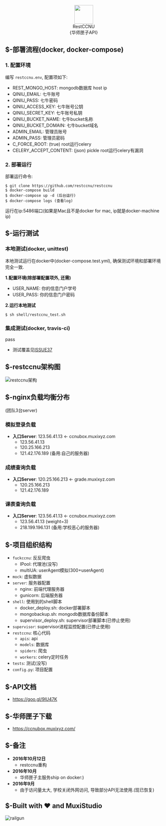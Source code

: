 <p align="center">
  <img src="https://avatars1.githubusercontent.com/u/22377500?v=3&s=200" width="60" /><br>RestCCNU<br>{华师匣子API}</br>
</p>

## $-部署流程(docker, docker-compose)
### 1. 配置环境
编写 ```restccnu.env```, 配置项如下: <br/>

+ REST_MONGO_HOST: mongodb数据库 host ip
+ QINIU_EMAIL: 七牛账号
+ QINIU_PASS: 七牛密码
+ QINIU_ACCESS_KEY: 七牛账号公钥
+ QINIU_SECRET_KEY: 七牛账号私钥
+ QINIU_BUCKET_NAME: 七牛bucket名称
+ QINIU_BUCKET_DOMAIN: 七牛bucket域名
+ ADMIN_EMAIL: 管理员账号
+ ADMIN_PASS: 管理员密码
+ C_FORCE_ROOT: (true) root运行celery
+ CELERY_ACCEPT_CONTENT: (json) pickle root运行celery有漏洞

### 2. 部署运行
部署运行命令:

    $ git clone https://github.com/restccnu/restccnu
    $ docker-compose build
    $ docker-compose up -d (后台运行)
    $ docker-compose logs (查看log)

运行在ip:5486端口(如果是Mac且不是docker for mac, ip就是docker-machine ip)

## $-运行测试
### 本地测试(docker, unittest)
本地测试运行在docker中(docker-compose.test.yml), 确保测试环境和部署环境完全一致. <br/>

**1.配置环境(除部署配置项外, 还需)** <br/>

+ USER_NAME: 你的信息门户学号
+ USER_PASS: 你的信息门户密码

**2.运行本地测试**

    $ sh shell/restccnu_test.sh

### 集成测试(docker, travis-ci)
pass
<br/>

+ 测试覆盖见[ISSUE37](https://github.com/restccnu/restccnu/issues/37)

## $-restccnu架构图
![restccnu架构](https://cloud.githubusercontent.com/assets/10671733/19296662/fcbfccb6-906f-11e6-8c03-adbe5e3e5ba9.png)

## $-nginx负载均衡分布
(团队3台server)

### 模拟登录负载

+ **入口Server**: 123.56.41.13 <- ccnubox.muxixyz.com
    - 123.56.41.13
    - 120.25.166.213
    - 121.42.176.189 (备用:自己的服务器)

### 成绩查询负载

+ **入口Server**: 120.25.166.213 <- grade.muxixyz.com
    - 120.25.166.213
    - 121.42.176.189

### 课表查询负载

+ **入口Server**: 123.56.41.13 <- ccnubox.muxixyz.com
    - 123.56.41.13 (weight=3)
    - 218.199.196.131 (备用:学校恶心的服务器)

## $-项目组织结构

- ```fuckccnu```: 反反爬虫
    - IPool: 代理池(没写)
    - multiUA: userAgent模拟(300+userAgent)
- ```mock```: 虚拟数据
- ```server```: 服务器配置
    - nginx: 前端代理服务器
    - gunicorn: 后端服务器
- ```shell```: 使用到的shell脚本
    - docker_deploy.sh: docker部署脚本
    - mongobackup.sh: mongodb数据库备份脚本
    - supervisor_deploy.sh: supervisor部署脚本(已停止使用)
- ```supervisor```: supervisor进程监控配置(已停止使用)
- ```restccnu```: 核心代码
    - ```apis```: api
    - ```models```: 数据库
    - ```spiders```: 爬虫
    - ```workers```: celery定时任务
- ```tests```: 测试(没写)
- ```config.py```: 项目配置

## $-API文档

+ https://goo.gl/9lU47K

## $-华师匣子下载

+ https://ccnubox.muxixyz.com/

## $-备注

+ **2016年10月12日**
    - restccnu重构
+ **2016年10月**
    - 华师匣子主服务ship on docker:)
+ **2016年9月**
    - 由于访问量太大, 学校关闭外网访问, 导致部分API无法使用.(现已恢复)

## $-Built with ❤️  and MuxiStudio
![railgun](https://avatars3.githubusercontent.com/u/10671733?v=3&s=466)
